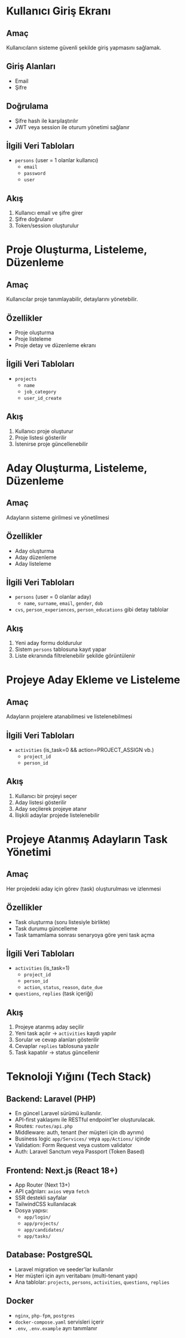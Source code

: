# Kullanıcı Giriş Ekranı

## Amaç
Kullanıcıların sisteme güvenli şekilde giriş yapmasını sağlamak.

## Giriş Alanları
- Email
- Şifre

## Doğrulama
- Şifre hash ile karşılaştırılır
- JWT veya session ile oturum yönetimi sağlanır

## İlgili Veri Tabloları
- `persons` (user = 1 olanlar kullanıcı)
  - `email`
  - `password`
  - `user`

## Akış
1. Kullanıcı email ve şifre girer
2. Şifre doğrulanır
3. Token/session oluşturulur

# Proje Oluşturma, Listeleme, Düzenleme

## Amaç
Kullanıcılar proje tanımlayabilir, detaylarını yönetebilir.

## Özellikler
- Proje oluşturma
- Proje listeleme
- Proje detay ve düzenleme ekranı

## İlgili Veri Tabloları
- `projects`
  - `name`
  - `job_category`
  - `user_id_create`

## Akış
1. Kullanıcı proje oluşturur
2. Proje listesi gösterilir
3. İstenirse proje güncellenebilir

# Aday Oluşturma, Listeleme, Düzenleme

## Amaç
Adayların sisteme girilmesi ve yönetilmesi

## Özellikler
- Aday oluşturma
- Aday düzenleme
- Aday listeleme

## İlgili Veri Tabloları
- `persons` (user = 0 olanlar aday)
  - `name`, `surname`, `email`, `gender`, `dob`
- `cvs`, `person_experiences`, `person_educations` gibi detay tablolar

## Akış
1. Yeni aday formu doldurulur
2. Sistem `persons` tablosuna kayıt yapar
3. Liste ekranında filtrelenebilir şekilde görüntülenir

# Projeye Aday Ekleme ve Listeleme

## Amaç
Adayların projelere atanabilmesi ve listelenebilmesi

## İlgili Veri Tabloları
- `activities` (is_task=0 && action=PROJECT_ASSIGN vb.)
  - `project_id`
  - `person_id`

## Akış
1. Kullanıcı bir projeyi seçer
2. Aday listesi gösterilir
3. Aday seçilerek projeye atanır
4. İlişkili adaylar projede listelenebilir

# Projeye Atanmış Adayların Task Yönetimi

## Amaç
Her projedeki aday için görev (task) oluşturulması ve izlenmesi

## Özellikler
- Task oluşturma (soru listesiyle birlikte)
- Task durumu güncelleme
- Task tamamlama sonrası senaryoya göre yeni task açma

## İlgili Veri Tabloları
- `activities` (is_task=1)
  - `project_id`
  - `person_id`
  - `action`, `status`, `reason`, `date_due`
- `questions`, `replies` (task içeriği)

## Akış
1. Projeye atanmış aday seçilir
2. Yeni task açılır → `activities` kaydı yapılır
3. Sorular ve cevap alanları gösterilir
4. Cevaplar `replies` tablosuna yazılır
5. Task kapatılır → status güncellenir

# Teknoloji Yığını (Tech Stack)

## Backend: Laravel (PHP)
- En güncel Laravel sürümü kullanılır.
- API-first yaklaşımı ile RESTful endpoint'ler oluşturulacak.
- Routes: `routes/api.php`
- Middleware: auth, tenant (her müşteri için db ayrımı)
- Business logic `app/Services/` veya `app/Actions/` içinde
- Validation: Form Request veya custom validator
- Auth: Laravel Sanctum veya Passport (Token Based)

## Frontend: Next.js (React 18+)
- App Router (Next 13+)
- API çağrıları: `axios` veya `fetch`
- SSR destekli sayfalar
- TailwindCSS kullanılacak
- Dosya yapısı:
  - `app/login/`
  - `app/projects/`
  - `app/candidates/`
  - `app/tasks/`

## Database: PostgreSQL
- Laravel migration ve seeder'lar kullanılır
- Her müşteri için ayrı veritabanı (multi-tenant yapı)
- Ana tablolar: `projects`, `persons`, `activities`, `questions`, `replies`

## Docker
- `nginx`, `php-fpm`, `postgres`
- `docker-compose.yaml` servisleri içerir
- `.env`, `.env.example` ayrı tanımlanır